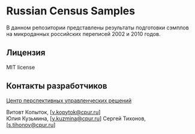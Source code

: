 # Russian Census Samples

В данном репозитории представлены результаты подготовки сэмплов на микроданных российских переписей 2002 и 2010 годов.


## Лицензия

MIT license

## Контакты разработчиков

[Центр перспективных управленческих решений](https://cpur.ru/)

Витовт Копыток, [v.kopytok@cpur.ru]  
Юлия Кузьмина, [y.kuzmina@cpur.ru]
Сергей Тихонов, [s.tihonov@cpur.ru]
